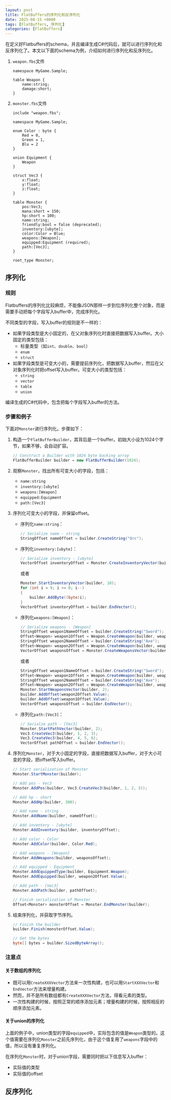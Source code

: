 ```yaml
---
layout: post
title: FlatBuffers的序列化和反序列化
date: 2025-08-15 +0800
tags: [FlatBuffers, 序列化]
categories: [FlatBuffers]
---
```


在定义好Flatbuffers的schema，并且编译生成C#代码后，就可以进行序列化和反序列化了。本文以下面的schema为例，介绍如何进行序列化和反序列化。

1. `weapon.fbs`文件
    ```
    namespace MyGame.Sample;

    table Weapon {
        name:string;
        damage:short;
    }
    ```

2. `monster.fbs`文件

    ```
    include "weapon.fbs";

    namespace MyGame.Sample;

    enum Color : byte {
        Red = 0,
        Green = 1,
        Blu = 2
    }

    union Equipment {
        Weapon
    }

    struct Vec3 {
        x:float;
        y:float;
        z:float;
    }

    table Monster {
        pos:Vec3;
        mana:short = 150;
        hp:short = 100;
        name:string;
        friendly:bool = false (deprecated);
        inventory:[ubyte];
        color:Color = Blue;
        weapons:[Weapon];
        equipped:Equipment (required);
        path:[Vec3];
    }

    root_type Monster;
    ```

## 序列化

### 规则

Flatbuffers的序列化比较麻烦，不能像JSON那样一步到位序列化整个对象，而是需要手动把每个字段写入buffer中，完成序列化。

不同类型的字段，写入buffer的规则是不一样的：
- 如果字段类型是大小固定的，在父对象序列化时直接把数据写入buffer。大小固定的类型包括：
    - 标量类型（如`int`、`double`、`bool`）
    - `enum`
    - `struct`
- 如果字段类型是可变大小的，需要提前序列化，把数据写入buffer，然后在父对象序列化时把offset写入buffer。可变大小的类型包括：
    - `string`
    - `vector`
    - `table`
    - `union`

编译生成的C#代码中，包含把每个字段写入buffer的方法。

### 步骤和例子

下面对`Monster`进行序列化。步骤如下：

1. 构造一个`FlatBufferBuilder`，其背后是一个buffer。初始大小设为1024个字节，如果不够，会自动扩容。
    ```cs
    // Construct a Builder with 1024 byte backing array
    FlatBufferBuilder builder = new FlatBufferBuilder(1024);
    ```

2. 观察`Monster`，找出所有可变大小的字段，包括：
    - `name:string`
    - `inventory:[ubyte]`
    - `weapons:[Weapon]`
    - `equipped:Equipment`
    - `path:[Vec3]`

3. 序列化可变大小的字段，并保留offset。
    - 序列化`name:string`：
        ```cs
        // Serialize name - string
        StringOffset nameOffset = builder.CreateString("Orc");
        ```

    - 序列化`inventory:[ubyte]`：
        ```cs
        // Serialize inventory - [ubyte]
        VectorOffset inventoryOffset = Monster.CreateInventoryVector(builder, new byte[] { 0, 1, 2, 3, 4, 5, 6, 7, 8, 9 });
        ```
        或者
        ```cs
        Monster.StartInventoryVector(builder, 10);
        for (int i = 9; i >= 0; i--)
        {
            builder.AddByte((byte)i);
        }
        VectorOffset inventoryOffset = builder.EndVector();
        ```

    - 序列化`weapons:[Weapon]`：
        ```cs
        // Serialize weapons - [Weapon]
        StringOffset weapon1NameOffset = builder.CreateString("Sword");
        Offset<Weapon> weapon1Offset = Weapon.CreateWeapon(builder, weapon1NameOffset, 3);
        StringOffset weapon2NameOffset = builder.CreateString("Axe");
        Offset<Weapon> weapon2Offset = Weapon.CreateWeapon(builder, weapon2NameOffset, 5);
        VectorOffset weaponsOffset = Monster.CreateWeaponsVector(builder, new Offset<Weapon>[] { weapon1Offset, weapon2Offset });
        ```
        或者
        ```cs
        StringOffset weapon1NameOffset = builder.CreateString("Sword");
        Offset<Weapon> weapon1Offset = Weapon.CreateWeapon(builder, weapon1NameOffset, 3);
        StringOffset weapon2NameOffset = builder.CreateString("Axe");
        Offset<Weapon> weapon2Offset = Weapon.CreateWeapon(builder, weapon2NameOffset, 5);
        Monster.StartWeaponsVector(builder, 2);
        builder.AddOffset(weapon2Offset.Value);
        builder.AddOffset(weapon1Offset.Value);
        VectorOffset weaponsOffset = builder.EndVector();
        ```

    - 序列化`path:[Vec3]`：
        ```cs
        // Serialze path - [Vec3]
        Monster.StartPathVector(builder, 2);
        Vec3.CreateVec3(builder, 1, 2, 3);
        Vec3.CreateVec3(builder, 4, 5, 6);
        VectorOffset pathOffset = builder.EndVector();
        ```

4. 序列化`Monster`，对于大小固定的字段，直接把数据写入buffer，对于大小可变的字段，把offset写入buffer。
    ```cs
    // Start serialization of Monster
    Monster.StartMonster(builder);

    // Add pos - Vec3
    Monster.AddPos(builder, Vec3.CreateVec3(builder, 1, 2, 3));

    // Add hp - short
    Monster.AddHp(builder, 300);

    // Add name - string
    Monster.AddName(builder, nameOffset);

    // Add inventory - [ubyte]
    Monster.AddInventory(builder, inventoryOffset);

    // Add color - Color
    Monster.AddColor(builder, Color.Red);

    // Add weapons - [Weapon]
    Monster.AddWeapons(builder, weaponsOffset);

    // Add equipped - Equipment
    Monster.AddEquippedType(builder, Equipment.Weapon);
    Monster.AddEquipped(builder, weapon2Offset.Value);

    // Add path - [Vec3]
    Monster.AddPath(builder, pathOffset);

    // Finish serialization of Monster
    Offset<Monster> monsterOffset = Monster.EndMonster(builder);
    ```

5. 结束序列化，并获取字节序列。
    ```cs
    // Finish the builder
    builder.Finish(monsterOffset.Value);

    // Get the bytes
    byte[] bytes = builder.SizedByteArray();
    ```

### 注意点

#### 关于数组的序列化

- 既可以用`CreateXXXVector`方法来一次性构建，也可以用`StartXXXVector`和`EndVector`方法来增量构建。
- 然而，并不是所有数组都有`CreateXXXVector`方法，得看元素的类型。
- 一次性构建的时候，按照正常的顺序添加元素；增量构建的时候，按照相反的顺序添加元素。

#### 关于union的序列化

上面的例子中，union类型的字段`equipped`中，实际包含的值是`Weapon`类型的。这个值需要在序列化`Monster`之前先序列化，由于这个值复用了`weapons`字段中的值，所以没有重复序列化。

在序列化`Monster`时，对于union字段，需要同时把以下信息写入buffer：
- 实际值的类型
- 实际值的offset

## 反序列化